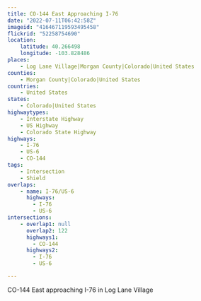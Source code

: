 ```yaml
---
title: CO-144 East Approaching I-76
date: "2022-07-11T06:42:58Z"
imageid: "416467119593495458"
flickrid: "52258754690"
location:
    latitude: 40.266498
    longitude: -103.828486
places:
    - Log Lane Village|Morgan County|Colorado|United States
counties:
    - Morgan County|Colorado|United States
countries:
    - United States
states:
    - Colorado|United States
highwaytypes:
    - Interstate Highway
    - US Highway
    - Colorado State Highway
highways:
    - I-76
    - US-6
    - CO-144
tags:
    - Intersection
    - Shield
overlaps:
    - name: I-76/US-6
      highways:
        - I-76
        - US-6
intersections:
    - overlap1: null
      overlap2: 122
      highways1:
        - CO-144
      highways2:
        - I-76
        - US-6

---
```

CO-144 East approaching I-76 in Log Lane Village